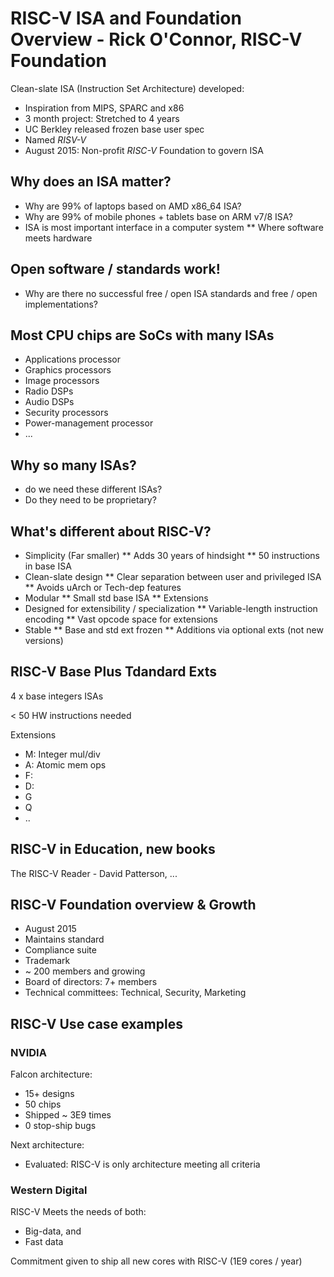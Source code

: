 # RISC-V ISA and Foundation Overview - Rick O'Connor, RISC-V Foundation

Clean-slate ISA (Instruction Set Architecture) developed:

* Inspiration from MIPS, SPARC and x86
* 3 month project: Stretched to 4 years
* UC Berkley released frozen base user spec
* Named *RISV-V*
* August 2015: Non-profit *RISC-V* Foundation to govern ISA

## Why does an ISA matter?

* Why are 99% of laptops based on AMD x86_64 ISA?
* Why are 99% of mobile phones + tablets base on ARM v7/8 ISA?
* ISA is most important interface in a computer system
** Where software meets hardware

## Open software / standards work!

* Why are there no successful free / open ISA standards and free / open implementations?

## Most CPU chips are SoCs with many ISAs

* Applications processor
* Graphics processors
* Image processors
* Radio DSPs
* Audio DSPs
* Security processors
* Power-management processor
* ...

## Why so many ISAs?

* do we need these different ISAs?
* Do they need to be proprietary?

## What's different about RISC-V?

* Simplicity (Far smaller)
** Adds 30 years of hindsight
** 50 instructions in base ISA
* Clean-slate design
** Clear separation between user and privileged ISA
** Avoids uArch or Tech-dep features
* Modular
** Small std base ISA
** Extensions
* Designed for extensibility / specialization
** Variable-length instruction encoding
** Vast opcode space for extensions
* Stable
** Base and std ext frozen
** Additions via optional exts (not new versions)

## RISC-V Base Plus Tdandard Exts

4 x base integers ISAs

< 50 HW instructions needed

Extensions
* M: Integer mul/div
* A: Atomic mem ops
* F:
* D:
* G
* Q
* ..

## RISC-V in Education, new books

The RISC-V Reader - David Patterson, ...

## RISC-V Foundation overview & Growth

* August 2015
* Maintains standard
* Compliance suite
* Trademark
* ~ 200 members and growing
* Board of directors: 7+ members
* Technical committees: Technical, Security, Marketing

## RISC-V Use case examples

### NVIDIA

Falcon architecture:

* 15+ designs
* 50 chips
* Shipped ~ 3E9 times
* 0 stop-ship bugs

Next architecture:

* Evaluated: RISC-V is only architecture meeting all criteria

### Western Digital

RISC-V Meets the needs of both:

* Big-data, and
* Fast data

Commitment given to ship all new cores with RISC-V (1E9 cores / year)

